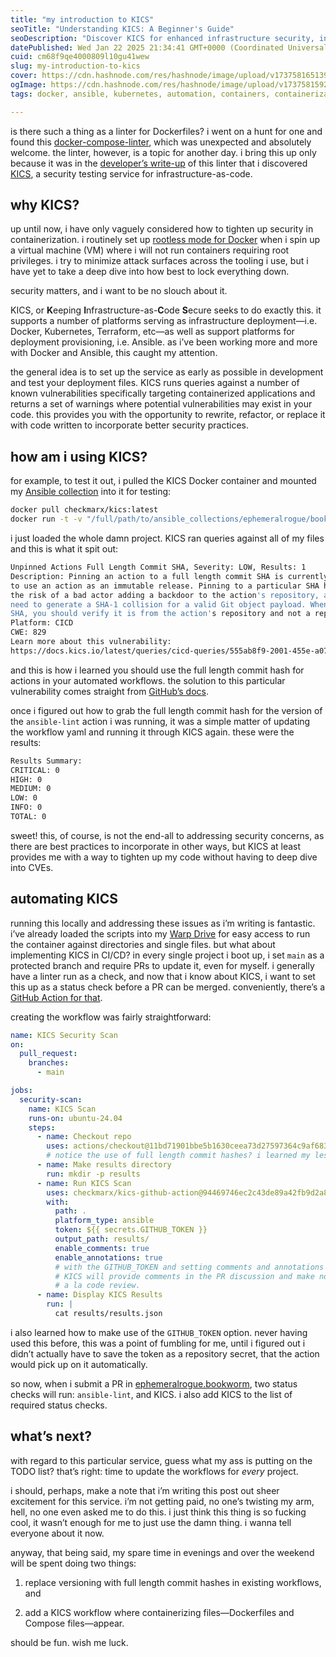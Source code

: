 ```yaml
---
title: "my introduction to KICS"
seoTitle: "Understanding KICS: A Beginner's Guide"
seoDescription: "Discover KICS for enhanced infrastructure security, integrating security checks early in development with Docker, Kubernetes, Terraform, and more"
datePublished: Wed Jan 22 2025 21:34:41 GMT+0000 (Coordinated Universal Time)
cuid: cm68f9qe4000809l10gu41wew
slug: my-introduction-to-kics
cover: https://cdn.hashnode.com/res/hashnode/image/upload/v1737581651393/5ec2036b-d56a-41a3-b5f0-fa99474e5a2c.png
ogImage: https://cdn.hashnode.com/res/hashnode/image/upload/v1737581592851/30a07362-0f77-4e8a-8860-64bc01d61cdb.png
tags: docker, ansible, kubernetes, automation, containers, containerization, infrastructure-as-code, cybersecurity, github-actions, kics, ansible-collection

---
```


is there such a thing as a linter for Dockerfiles? i went on a hunt for one and found this [docker-compose-linter](https://github.com/zavoloklom/docker-compose-linter), which was unexpected and absolutely welcome. the linter, however, is a topic for another day. i bring this up only because it was in the [developer’s write-up](https://medium.com/@zavoloklom/linting-and-formating-docker-compose-files-db734d10a73e) of this linter that i discovered [KICS](https://github.com/Checkmarx/kics), a security testing service for infrastructure-as-code.

## why KICS?

up until now, i have only vaguely considered how to tighten up security in containerization. i routinely set up [rootless mode for Docker](https://docs.docker.com/engine/security/rootless/) when i spin up a virtual machine (VM) where i will not run containers requiring root privileges. i try to minimize attack surfaces across the tooling i use, but i have yet to take a deep dive into how best to lock everything down.

security matters, and i want to be no slouch about it.

KICS, or **K**eeping **I**nfrastructure-as-**C**ode **S**ecure seeks to do exactly this. it supports a number of platforms serving as infrastructure deployment—i.e. Docker, Kubernetes, Terraform, etc—as well as support platforms for deployment provisioning, i.e. Ansible. as i’ve been working more and more with Docker and Ansible, this caught my attention.

the general idea is to set up the service as early as possible in development and test your deployment files. KICS runs queries against a number of known vulnerabilities specifically targeting containerized applications and returns a set of warnings where potential vulnerabilities may exist in your code. this provides you with the opportunity to rewrite, refactor, or replace it with code written to incorporate better security practices.

## how am i using KICS?

for example, to test it out, i pulled the KICS Docker container and mounted my [Ansible collection](https://blog.ephemeralrogue.xyz/detour-through-ansible) into it for testing:

```bash
docker pull checkmarx/kics:latest
docker run -t -v "/full/path/to/ansible_collections/ephemeralrogue/bookworm":/path checkmarx/kics scan -p /path -o "/path/"
```

i just loaded the whole damn project. KICS ran queries against all of my files and this is what it spit out:

```bash
Unpinned Actions Full Length Commit SHA, Severity: LOW, Results: 1
Description: Pinning an action to a full length commit SHA is currently the only way 
to use an action as an immutable release. Pinning to a particular SHA helps mitigate 
the risk of a bad actor adding a backdoor to the action's repository, as they would 
need to generate a SHA-1 collision for a valid Git object payload. When selecting a 
SHA, you should verify it is from the action's repository and not a repository fork.
Platform: CICD
CWE: 829
Learn more about this vulnerability:
https://docs.kics.io/latest/queries/cicd-queries/555ab8f9-2001-455e-a077-f2d0f41e2fb9
```

and this is how i learned you should use the full length commit hash for actions in your automated workflows. the solution to this particular vulnerability comes straight from [GitHub’s docs](https://docs.github.com/en/actions/security-for-github-actions/security-guides/security-hardening-for-github-actions#using-third-party-actions).

once i figured out how to grab the full length commit hash for the version of the `ansible-lint` action i was running, it was a simple matter of updating the workflow yaml and running it through KICS again. these were the results:

```bash
Results Summary:
CRITICAL: 0
HIGH: 0
MEDIUM: 0
LOW: 0
INFO: 0
TOTAL: 0
```

sweet! this, of course, is not the end-all to addressing security concerns, as there are best practices to incorporate in other ways, but KICS at least provides me with a way to tighten up my code without having to deep dive into CVEs.

## automating KICS

running this locally and addressing these issues as i’m writing is fantastic. i’ve already loaded the scripts into my [Warp Drive](https://docs.warp.dev/features/warp-drive) for easy access to run the container against directories and single files. but what about implementing KICS in CI/CD? in every single project i boot up, i set `main` as a protected branch and require PRs to update it, even for myself. i generally have a linter run as a check, and now that i know about KICS, i want to set this up as a status check before a PR can be merged. conveniently, there’s a [GitHub Action for that](https://github.com/Checkmarx/kics-github-action).

creating the workflow was fairly straightforward:

```yaml
name: KICS Security Scan
on:
  pull_request:
    branches:
      - main

jobs:
  security-scan:
    name: KICS Scan
    runs-on: ubuntu-24.04
    steps:
      - name: Checkout repo
        uses: actions/checkout@11bd71901bbe5b1630ceea73d27597364c9af683
        # notice the use of full length commit hashes? i learned my lesson.
      - name: Make results directory
        run: mkdir -p results
      - name: Run KICS Scan
        uses: checkmarx/kics-github-action@94469746ec2c43de89a42fb9d2a80070f5d25b16
        with:
          path: .
          platform_type: ansible
          token: ${{ secrets.GITHUB_TOKEN }}
          output_path: results/
          enable_comments: true
          enable_annotations: true
          # with the GITHUB_TOKEN and setting comments and annotations to true,
          # KICS will provide comments in the PR discussion and make notes alongside the code,
          # a la code review.
      - name: Display KICS Results
        run: |
          cat results/results.json
```

i also learned how to make use of the `GITHUB_TOKEN` option. never having used this before, this was a point of fumbling for me, until i figured out i didn’t actually have to save the token as a repository secret, that the action would pick up on it automatically.

so now, when i submit a PR in [ephemeralrogue.bookworm](https://github.com/ephemeralrogue/ephemeralrogue.bookworm), two status checks will run: `ansible-lint`, and KICS. i also add KICS to the list of required status checks.

## what’s next?

with regard to this particular service, guess what my ass is putting on the TODO list? that’s right: time to update the workflows for *every* project.

i should, perhaps, make a note that i’m writing this post out sheer excitement for this service. i’m not getting paid, no one’s twisting my arm, hell, no one even asked me to do this. i just think this thing is so fucking cool, it wasn’t enough for me to just use the damn thing. i wanna tell everyone about it now.

anyway, that being said, my spare time in evenings and over the weekend will be spent doing two things:

1. replace versioning with full length commit hashes in existing workflows, and
    
2. add a KICS workflow where containerizing files—Dockerfiles and Compose files—appear.
    

should be fun. wish me luck.